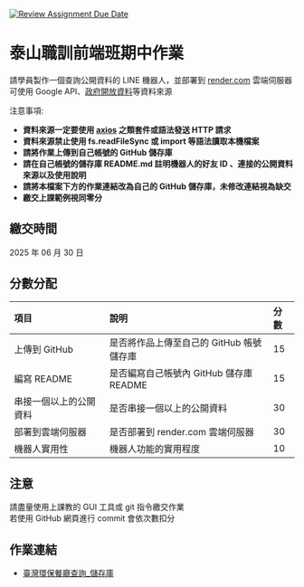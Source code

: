 [![Review Assignment Due Date](https://classroom.github.com/assets/deadline-readme-button-22041afd0340ce965d47ae6ef1cefeee28c7c493a6346c4f15d667ab976d596c.svg)](https://classroom.github.com/a/bKYSj_XK)

# 泰山職訓前端班期中作業

請學員製作⼀個查詢公開資料的 LINE 機器⼈，並部署到 [render.com](https://render.com/) 雲端伺服器  
可使⽤ Google API、[政府開放資料](https://data.gov.tw/)等資料來源

注意事項:

- **資料來源一定要使用 [axios](https://github.com/axios/axios) 之類套件或語法發送 HTTP 請求**
- **資料來源禁止使用 fs.readFileSync 或 import 等語法讀取本機檔案**
- **請將作業上傳到自己帳號的 GitHub 儲存庫**
- **請在自己帳號的儲存庫 README.md 註明機器⼈的好友 ID 、連接的公開資料來源以及使⽤說明**
- **請將本檔案下方的作業連結改為自己的 GitHub 儲存庫，未修改連結視為缺交**
- **繳交上課範例視同零分**

## 繳交時間

2025 年 06 月 30 日

## 分數分配

| 項⽬                   | 說明                                     | 分數 |
| :--------------------- | :--------------------------------------- | :--- |
| 上傳到 GitHub          | 是否將作品上傳⾄自己的 GitHub 帳號儲存庫 | 15   |
| 編寫 README            | 是否編寫自己帳號內 GitHub 儲存庫 README  | 15   |
| 串接⼀個以上的公開資料 | 是否串接⼀個以上的公開資料               | 30   |
| 部署到雲端伺服器       | 是否部署到 render.com 雲端伺服器         | 30   |
| 機器⼈實⽤性           | 機器⼈功能的實⽤程度                     | 10   |

## 注意

請盡量使用上課教的 GUI 工具或 git 指令繳交作業  
若使用 GitHub 網頁進行 commit 會依次數扣分

## 作業連結

- [臺灣環保餐廳查詢\_儲存庫](https://github.com/yunahsuya/LineBot_ECO-FRIENDLY-RESTAURANT_HW)
